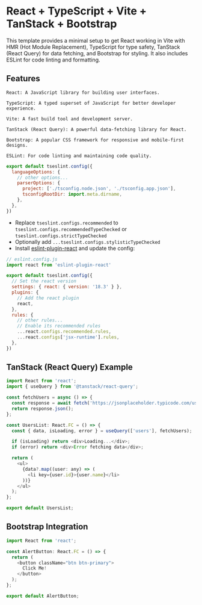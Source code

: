 # React + TypeScript + Vite + TanStack + Bootstrap

This template provides a minimal setup to get React working in Vite with HMR (Hot Module Replacement), TypeScript for type safety, TanStack (React Query) for data fetching, and Bootstrap for styling. It also includes ESLint for code linting and formatting.

## Features

    React: A JavaScript library for building user interfaces.

    TypeScript: A typed superset of JavaScript for better developer experience.

    Vite: A fast build tool and development server.

    TanStack (React Query): A powerful data-fetching library for React.

    Bootstrap: A popular CSS framework for responsive and mobile-first designs.

    ESLint: For code linting and maintaining code quality.

```js
export default tseslint.config({
  languageOptions: {
    // other options...
    parserOptions: {
      project: ['./tsconfig.node.json', './tsconfig.app.json'],
      tsconfigRootDir: import.meta.dirname,
    },
  },
})
```

- Replace `tseslint.configs.recommended` to `tseslint.configs.recommendedTypeChecked` or `tseslint.configs.strictTypeChecked`
- Optionally add `...tseslint.configs.stylisticTypeChecked`
- Install [eslint-plugin-react](https://github.com/jsx-eslint/eslint-plugin-react) and update the config:

```js
// eslint.config.js
import react from 'eslint-plugin-react'

export default tseslint.config({
  // Set the react version
  settings: { react: { version: '18.3' } },
  plugins: {
    // Add the react plugin
    react,
  },
  rules: {
    // other rules...
    // Enable its recommended rules
    ...react.configs.recommended.rules,
    ...react.configs['jsx-runtime'].rules,
  },
})
```

## TanStack (React Query) Example
```js
import React from 'react';
import { useQuery } from '@tanstack/react-query';

const fetchUsers = async () => {
  const response = await fetch('https://jsonplaceholder.typicode.com/users');
  return response.json();
};

const UsersList: React.FC = () => {
  const { data, isLoading, error } = useQuery(['users'], fetchUsers);

  if (isLoading) return <div>Loading...</div>;
  if (error) return <div>Error fetching data</div>;

  return (
    <ul>
      {data?.map((user: any) => (
        <li key={user.id}>{user.name}</li>
      ))}
    </ul>
  );
};

export default UsersList;
```

## Bootstrap Integration
```js
import React from 'react';

const AlertButton: React.FC = () => {
  return (
    <button className="btn btn-primary">
      Click Me!
    </button>
  );
};

export default AlertButton;
```
